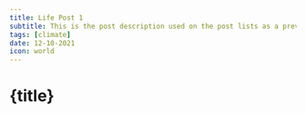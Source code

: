 ```yaml
---
title: Life Post 1
subtitle: This is the post description used on the post lists as a preview of the content. I assume it'll be the fist paragraph of the post.
tags: [climate]
date: 12-10-2021
icon: world
---
```


# {title}

